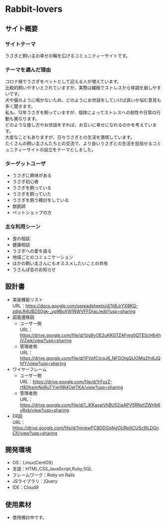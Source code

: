 # Rabbit-lovers

## サイト概要
### サイトテーマ
うさぎと飼い主の幸せの輪を広げるコミュニティーサイトです。  

### テーマを選んだ理由
コロナ禍でうさぎをペットとして迎える人が増えています。  
比較的飼いやすいとされていますが、実際は繊細でストレスから体調を崩しやすいです。  
犬や猫のように鳴かないため、どのようにお世話をしていけば良いか悩む意見も多く聞きます。  
私も、12年うさぎを飼っていますが、個体によってストレスへの耐性や日常の行動も異なります。  
どのような接し方やお世話をすれば、お互いに幸せになれるのかを考えています。  
大変なこともありますが、日々うさぎとの生活を満喫しています。  
たくさんの飼い主さんたちとの交流で、より良いうさぎとの生活を目指せるコミュニティーサイトの設立をテーマとしました。  

### ターゲットユーザ
- うさぎに興味がある
- うさぎ初心者
- うさぎを飼っている
- うさぎを飼っていた
- うさぎを飼う検討をしている
- 獣医師
- ペットショップの方

### 主な利用シーン
- 食の相談
- 健康相談
- うさぎへの愛を語る
- 地域ごとのコミュニケーション
- ほかの飼い主さんにもオススメしたいことの共有
- うさんぽ会のお知らせ

## 設計書
- 実装機能リスト  
URL：https://docs.google.com/spreadsheets/d/1il6JrYX8KQ-zdgLR4UBDS0gk-_yp9BoXW1RWVFFDrac/edit?usp=sharing
- 図面遷移図  
  - ユーザー側  
    URL：https://drive.google.com/file/d/1zg9yOE2uKKG7ZAFmg0QTEScH64hjVZwk/view?usp=sharing  
  - 管理者側  
    URL：https://drive.google.com/file/d/1FVpfCjcgJ6_NFGOtgQlJOMg2fn8JQhfY/view?usp=sharing
- ワイヤーフレーム  
  - ユーザー側  
    URL：https://drive.google.com/file/d/1rFozZ-rf80hxjmNxRuTYxlrRR4OelTKA/view?usp=sharing  
  - 管理者側  
    URL：https://drive.google.com/file/d/1_iKKaswVhBU52jaAPV5RNzfZWHb6yRxb/view?usp=sharing
- ER図  
URL：https://drive.google.com/file/d/1mnewPC8DDGqNgOURpItCUSc9jLDGnCfi/view?usp=sharing

## 開発環境
- OS：Linux(CentOS)
- 言語：HTML,CSS,JavaScript,Ruby,SQL
- フレームワーク：Ruby on Rails
- JSライブラリ：jQuery
- IDE：Cloud9

## 使用素材
- 使用検討中です。